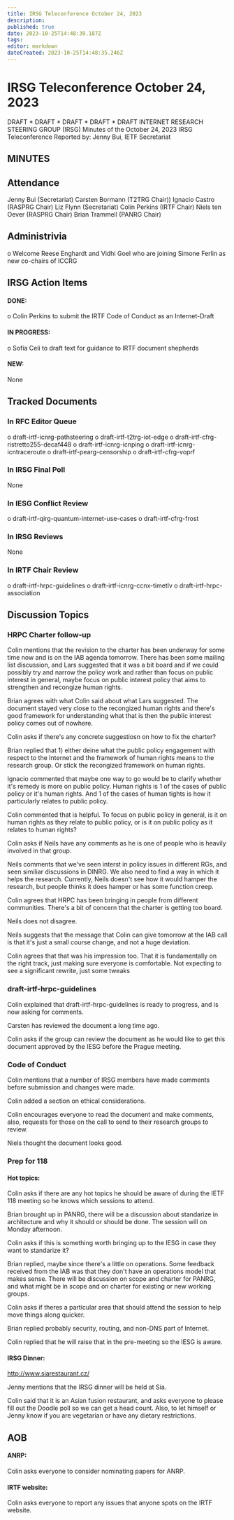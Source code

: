```yaml
---
title: IRSG Teleconference October 24, 2023
description: 
published: true
date: 2023-10-25T14:48:39.187Z
tags: 
editor: markdown
dateCreated: 2023-10-25T14:48:35.246Z
---
```


# IRSG Teleconference October 24, 2023
DRAFT * DRAFT * DRAFT * DRAFT * DRAFT
INTERNET RESEARCH STEERING GROUP (IRSG)
Minutes of the October 24, 2023 IRSG Teleconference
Reported by: Jenny Bui, IETF Secretariat

## MINUTES

## Attendance 
Jenny Bui (Secretariat)
Carsten Bormann (T2TRG Chair))
Ignacio Castro (RASPRG Chair)
Liz Flynn (Secretariat)
Colin Perkins (IRTF Chair)
Niels ten Oever (RASPRG Chair)
Brian Trammell (PANRG Chair)

## Administrivia
o Welcome Reese Enghardt and Vidhi Goel who are joining Simone Ferlin as new co-chairs of ICCRG

## IRSG Action Items 

#### DONE: 
o Colin Perkins to submit the IRTF Code of Conduct as an Internet-Draft
#### IN PROGRESS:
o Sofía Celi to draft text for guidance to IRTF document shepherds 


#### NEW: 
 None
## Tracked Documents 

### In RFC Editor Queue 
o draft-irtf-icnrg-pathsteering
o draft-irtf-t2trg-iot-edge
o draft-irtf-cfrg-ristretto255-decaf448
o draft-irtf-icnrg-icnping
o draft-irtf-icnrg-icntraceroute
o draft-irtf-pearg-censorship
o draft-irtf-cfrg-voprf

### In IRSG Final Poll
 None
### In IESG Conflict Review
o draft-irtf-qirg-quantum-internet-use-cases
o draft-irtf-cfrg-frost
### In IRSG Reviews
 None
### In IRTF Chair Review 
o draft-irtf-hrpc-guidelines 
o draft-irtf-icnrg-ccnx-timetlv
o draft-irtf-hrpc-association

## Discussion Topics
### HRPC Charter follow-up

Colin mentions that the revision to the charter has been underway for some time now and is on the IAB agenda tomorrow. 
There has been some mailing list discussion, and Lars suggested that it was a bit board and if we could possibly try and narrow the policy work and rather than focus on public interest in general, maybe focus on public interest policy that aims to strengthen and recongize human rights. 

Brian agrees with what Colin said about what Lars suggested. The document stayed very close to the recongized human rights and there's good framework for understanding what that is then the public interest policy comes out of nowhere. 

Colin asks if there's any concrete suggestiosn on how to fix the charter? 

Brian replied that 1) either deine what the public policy engagement with respect to the Internet and the framework of human rights means to the research group. Or stick the recongized framework on human rights. 

Ignacio commented that maybe one way to go would be to clarify whether it's remedy is more on public policy. Human rights is 1 of the cases of public policy or it's human rights. And 1 of the cases of human tights is how it particularly relates to public policy. 

Colin commented that is helpful. To focus on public policy in general, is it on human rights as they relate to public policy, or is it on public policy as it relates to human rights? 

Colin asks if Neils have any comments as he is one of people who is heavily involved in that group. 

Neils comments that we've seen interst in policy issues in different RGs, and seen similiar discussions in DINRG. We also need to find a way in which it helps the research. Currently, Neils doesn't see how it would hamper the research, but people thinks it does hamper or has some function creep. 

Colin agrees that HRPC has been bringing in people from different communities. There's a bit of concern that the charter is getting too board.

Neils does not disagree. 

Neils suggests that the message that Colin can give tomorrow at the IAB call is that it's just a small course change, and not a huge deviation. 

Colin agrees that that was his impression too. That it is fundamentally on the right track, just making sure everyone is comfortable. Not expecting to see a significant rewrite, just some tweaks

### draft-irtf-hrpc-guidelines

Colin explained that draft-irtf-hrpc-guidelines is ready to progress, and is now asking for comments.

Carsten has reviewed the document a long time ago.

Colin asks if the group can review the document as he would like to get this document approved by the IESG before the Prague meeting. 

### Code of Conduct 

Colin mentions that a number of IRSG members have made comments before submission and changes were made.

Colin added a section on ethical considerations.

Colin encourages everyone to read the document and make comments, also, requests for those on the call to send to their research groups to review.

Niels thought the document looks good.
### Prep for 118 
 #### Hot topics: 
   Colin asks if there are any hot topics he should be aware of during the IETF 118 meeting so he knows which sessions to attend. 
     
   Brian brought up in PANRG, there will be a discussion about standarize in architecture and why it should or should be done. The session will on Monday afternoon. 
     
   Colin asks if this is something worth bringing up to the IESG in case they want to standarize it? 
     
   Brian replied, maybe since there's a little on operations. Some feedback received from the IAB was that they don't have an operations model that makes sense. There will be discussion on scope and charter for PANRG, and what might be in scope and on charter for existing or new working groups. 
     
   Colin asks if theres a particular area that should attend the session to help move things along quicker. 
     
   Brian replied probably security, routing, and non-DNS part of Internet. 
     
   Colin replied that he will raise that in the pre-meeting so the IESG is aware. 
     
     
 #### IRSG Dinner:
 http://www.siarestaurant.cz/ 
    
   Jenny mentions that the IRSG dinner will be held at Sia. 

   Colin said that it is an Asian fusion restaurant, and asks everyone to please fill out the Doodle poll so we can get a head count. Also, to let himself or Jenny know if you are vegetarian or have any dietary restrictions. 

## AOB

#### ANRP:
Colin asks everyone to consider nominating papers for ANRP.

#### IRTF website: 
Colin asks everyone to report any issues that anyone spots on the IRTF website.

